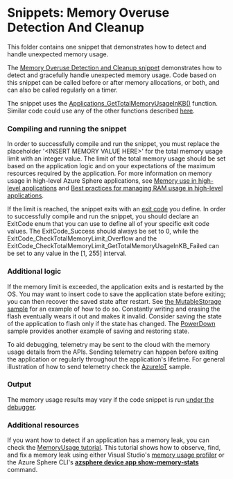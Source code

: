 # Snippets: Memory Overuse Detection And Cleanup

This folder contains one snippet that demonstrates how to detect and handle unexpected memory usage.

The [Memory Overuse Detection and Cleanup snippet](MemoryOveruseDetectionAndCleanup) demonstrates how to detect and gracefully handle unexpected memory usage. Code based on this snippet can be called before or after memory allocations, or both, and can also be called regularly on a timer.

The snippet uses the [Applications_GetTotalMemoryUsageInKB()](https://docs.microsoft.com/azure-sphere/reference/applibs-reference/applibs-applications/function-applications-gettotalmemoryusageinkb) function. Similar code could use any of the other functions described [here](https://docs.microsoft.com/azure-sphere/app-development/application-memory-usage#determine-run-time-application-ram-usage).

### Compiling and running the snippet

In order to successfully compile and run the snippet, you must replace the placeholder '\<INSERT MEMORY VALUE HERE\>' for the total memory usage limit with an integer value. The limit of the total memory usage should be set based on the application logic and on your expectations of the maximum resources required by the application. For more information on memory usage in high-level Azure Sphere applications, see  [Memory use in high-level applications](https://docs.microsoft.com/azure-sphere/app-development/application-memory-usage) and [Best practices for managing RAM usage in high-level applications](https://docs.microsoft.com/azure-sphere/app-development/ram-usage-best-practices).

If the limit is reached, the snippet exits with an [exit code](https://docs.microsoft.com/azure-sphere/app-development/exit-codes) you define. In order to successfully compile and run the snippet, you should declare an ExitCode enum that you can use to define all of your specific exit code values. The ExitCode_Success should always be set to 0, while the ExitCode_CheckTotalMemoryLimit_Overflow and the ExitCode_CheckTotalMemoryLimit_GetTotalMemoryUsageInKB_Failed can be set to any value in the [1, 255] interval.

### Additional logic

If the memory limit is exceeded, the application exits and is restarted by the OS. You may want to insert code to save the application state before exiting; you can then recover the saved state after restart. See [the MutableStorage sample](https://github.com/Azure/azure-sphere-samples/tree/main/Samples/MutableStorage) for an example of how to do so. Constantly writing and erasing the flash eventually wears it out and makes it invalid. Consider saving the state of the application to flash only if the state has changed. The [PowerDown](https://github.com/Azure/azure-sphere-samples/tree/main/Samples/Powerdown/main.c) sample provides another example of saving and restoring state.

To aid debugging, telemetry may be sent to the cloud with the memory usage details from the APIs. Sending telemetry can happen before exiting the application or regularly throughout the application's lifetime. For general illustration of how to send telemetry check the [AzureIoT](https://github.com/Azure/azure-sphere-samples/blob/main/Samples/AzureIoT/main.c) sample.

### Output

The memory usage results may vary if the code snippet is run [under the debugger](https://docs.microsoft.com/azure-sphere/app-development/application-memory-usage).

### Additional resources

If you want how to detect if an application has a memory leak, you can check the [MemoryUsage tutorial](https://github.com/Azure/azure-sphere-samples/tree/main/Tutorials/MemoryUsage). This tutorial shows how to observe, find, and fix a memory leak using either Visual Studio's [memory usage profiler](https://docs.microsoft.com/azure-sphere/app-development/application-memory-usage?pivots=visual-studio#use-the-visual-studio-performance-profiler) or the Azure Sphere CLI's [**azsphere device app show-memory-stats**](https://docs.microsoft.com/azure-sphere/reference/azsphere-device#app-show-memory-stats) command.
